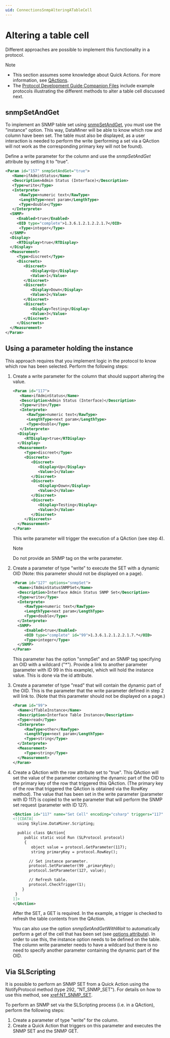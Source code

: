 ```yaml
---
uid: ConnectionsSnmpAlteringATableCell
---
```


# Altering a table cell

Different approaches are possible to implement this functionality in a protocol.

> [!NOTE]
>
> - This section assumes some knowledge about Quick Actions. For more information, see [QActions](xref:LogicQActions).
> - The [Protocol Development Guide Companion Files](https://community.dataminer.services/documentation/protocol-development-guide-companion-files/) include example protocols illustrating the different methods to alter a table cell discussed next.

## snmpSetAndGet

To implement an SNMP table set using [snmpSetAndGet](xref:Protocol.Params.Param-snmpSetAndGet), you must use the "instance" option. This way, DataMiner will be able to know which row and column have been set. The table must also be displayed, as a user interaction is needed to perform the write (performing a set via a QAction will not work as the corresponding primary key will not be found).

Define a write parameter for the column and use the *snmpSetAndGet* attribute by setting it to "true".

```xml
<Param id="157" snmpSetAndGet="true">
   <Name>ifAdminStatus</Name>
   <Description>Admin Status (Interface)</Description>
   <Type>write</Type>
   <Interprete>
      <RawType>numeric text</RawType>
      <LengthType>next param</LengthType>
      <Type>double</Type>
   </Interprete>
  <SNMP>
     <Enabled>true</Enabled>
     <OID type="complete">1.3.6.1.2.1.2.2.1.7</OID>
      <Type>integer</Type>
  </SNMP>
  <Display>
     <RTDisplay>true</RTDisplay>
  </Display>
  <Measurement>
     <Type>discreet</Type>
     <Discreets>
        <Discreet>
           <Display>Up</Display>
           <Value>1</Value>
        </Discreet>
        <Discreet>
           <Display>Down</Display>
           <Value>2</Value>
        </Discreet>
        <Discreet>
           <Display>Testing</Display>
           <Value>3</Value>
        </Discreet>
     </Discreets>
  </Measurement>
</Param>
```

## Using a parameter holding the instance

This approach requires that you implement logic in the protocol to know which row has been selected. Perform the following steps:

1. Create a write parameter for the column that should support altering the value.

    ```xml
    <Param id="117">
       <Name>ifAdminStatus</Name>
       <Description>Admin Status (Interface)</Description>
       <Type>write</Type>
       <Interprete>
          <RawType>numeric text</RawType>
          <LengthType>next param</LengthType>
          <Type>double</Type>
       </Interprete>
      <Display>
         <RTDisplay>true</RTDisplay>
      </Display>
      <Measurement>
         <Type>discreet</Type>
         <Discreets>
            <Discreet>
               <Display>Up</Display>
               <Value>1</Value>
            </Discreet>
            <Discreet>
               <Display>Down</Display>
               <Value>2</Value>
            </Discreet>
            <Discreet>
               <Display>Testing</Display>
               <Value>3</Value>
            </Discreet>
         </Discreets>
      </Measurement>
    </Param>
    ```

    This write parameter will trigger the execution of a QAction (see step 4).

    > [!NOTE]
    > Do not provide an SNMP tag on the write parameter.

1. Create a parameter of type "write" to execute the SET with a dynamic OID (Note: this parameter should not be displayed on a page).

     ```xml
    <Param id="127" options="snmpSet">
       <Name>ifAdminStatusSNMPSet</Name>
       <Description>Interface Admin Status SNMP Set</Description>
       <Type>write</Type>
       <Interprete>
          <RawType>numeric text</RawType>
          <LengthType>next param</LengthType>
          <Type>double</Type>
       </Interprete>
       <SNMP>
          <Enabled>true</Enabled>
          <OID type="complete" id="99">1.3.6.1.2.1.2.2.1.7.*</OID>
          <Type>integer</Type>
       </SNMP>
    </Param>
    ```

    This parameter has the option "snmpSet" and an SNMP tag specifying an OID with a wildcard ("*"). Provide a link to another parameter (parameter with ID 99 in this example), which will hold the instance value. This is done via the id attribute.

1. Create a parameter of type "read" that will contain the dynamic part of the OID. This is the parameter that the write parameter defined in step 2 will link to. (Note that this parameter should not be displayed on a page.)

     ```xml
    <Param id="99">
       <Name>ifTableInstance</Name>
       <Description>Interface Table Instance</Description>
       <Type>read</Type>
       <Interprete>
          <RawType>other</RawType>
          <LengthType>next param</LengthType>
          <Type>string</Type>
       </Interprete>
       <Measurement>
          <Type>string</Type>
       </Measurement>
    </Param>
    ```

1. Create a QAction with the row attribute set to "true". This QAction will set the value of the parameter containing the dynamic part of the OID to the primary key of the row that triggered this QAction. (The primary key of the row that triggered the QAction is obtained via the RowKey method). The value that has been set in the write parameter (parameter with ID 117) is copied to the write parameter that will perform the SNMP set request (parameter with ID 127).

     ```xml
    <QAction id="117" name="Set Cell" encoding="csharp" triggers="117" row="true">
    <![CDATA[
       using Skyline.DataMiner.Scripting;
    
       public class QAction{
          public static void Run (SLProtocol protocol)
          {
             object value = protocol.GetParameter(117);
             string primaryKey = protocol.RowKey();
    
            // Set instance parameter.
            protocol.SetParameter(99 ,primaryKey);
            protocol.SetParameter(127, value);
    
            // Refresh table.
            protocol.CheckTrigger(1);
         }
      }
    ]]>
    </QAction>
    ```

    After the SET, a GET is required. In the example, a trigger is checked to refresh the table contents from the QAction.

    You can also use the option *snmpSetAndGetWithWait* to automatically perform a get of the cell that has been set (see [options attribute](xref:Protocol.Params.Param-options)). In order to use this, the instance option needs to be defined on the table. The column write parameter needs to have a wildcard but there is no need to specify another parameter containing the dynamic part of the OID.

## Via SLScripting

It is possible to perform an SNMP SET from a Quick Action using the NotifyProtocol method (type 292, "NT_SNMP_SET"). For details on how to use this method, see <xref:NT_SNMP_SET>.

To perform an SNMP set via the SLScripting process (i.e. in a QAction), perform the following steps:

1. Create a parameter of type "write" for the column.
1. Create a Quick Action that triggers on this parameter and executes the SNMP SET and the SNMP GET.
